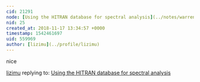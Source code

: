 ```yaml
---
cid: 21291
node: [Using the HITRAN database for spectral analysis](../notes/warren/12-10-2010/using-hitran-database-spectral-analysis)
nid: 25
created_at: 2018-11-17 13:34:57 +0000
timestamp: 1542461697
uid: 559969
author: [lizimu](../profile/lizimu)
---
```


nice

[lizimu](../profile/lizimu) replying to: [Using the HITRAN database for spectral analysis](../notes/warren/12-10-2010/using-hitran-database-spectral-analysis)

